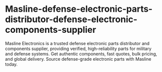 # Masline-defense-electronic-parts-distributor-defense-electronic-components-supplier
Masline Electronics is a trusted defense electronic parts distributor and components supplier, providing verified, high-reliability parts for military and defense systems. Get authentic components, fast quotes, bulk pricing, and global delivery. Source defense-grade electronic parts with Masline today.
